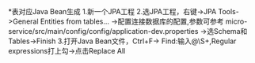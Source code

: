 ﻿*表对应Java Bean生成
1.新一个JPA工程
2.选JPA工程，右键->JPA Tools->General Entities from tables...
->配置连接数据库的配置,参数可参考
micro-service/src/main/config/config/application-dev.properties
->选Schema和Tables->Finish
3.打开Java Bean文件，Ctrl+F->
  Find:输入\@\S+,Regular expressions打上勾->点击Replace All
